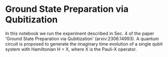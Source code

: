 # Ground State Preparation via Qubitization

In this notebook we run the experiment described in Sec. 4 of the paper 'Ground State Preparation via Qubitization' (arxiv:2306.14993). 
A quantum circuit is proposed to generate the imaginary time evolution of a single qubit system with Hamiltonian H = X, where X is the
Pauli-X operator.


